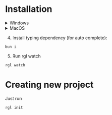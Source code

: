 # Installation
<details>
    <summary>Windows</summary>

In your Windows Terminal (Powershell):
1. Install scoop
```
Set-ExecutionPolicy -ExecutionPolicy RemoteSigned -Scope CurrentUser
Invoke-RestMethod -Uri https://get.scoop.sh | Invoke-Expression
```
2. Install bun & Node:
```
scoop install bun
scopo install node
```

3. Install rgl:
```
irm rgl.ink0rr.dev/install.ps1 | iex
```
</details>
<details>
<summary>MacOS</summary>

1. Install brew
```
/bin/bash -c "$(curl -fsSL https://raw.githubusercontent.com/Homebrew/install/HEAD/install.sh)"
```
2. Install bun & node
```
brew install bun
brew install node
```
3. Install rgl:
```
curl -fsSL rgl.ink0rr.dev/install.sh | sh
```
</details>

4. Install typing dependency (for auto complete):
```
bun i
```
5. Run rgl watch
```
rgl watch
```

# Creating new project
Just run
```
rgl init
```